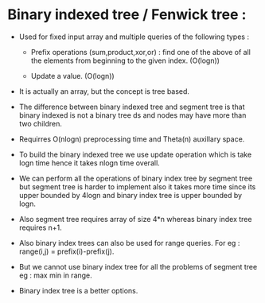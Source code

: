 # Binary indexed tree / Fenwick tree :

* Used for fixed input array and multiple queries of the following types : 
    * Prefix operations (sum,product,xor,or) : find one of the above of all the elements from beginning to the given index. (O(logn))

    * Update a value. (O(logn))

* It is actually an array, but the concept is tree based.

* The difference between binary indexed tree and segment tree is that binary indexed is not a binary tree ds and nodes may have more than two children.

* Requirres O(nlogn) preprocessing time and Theta(n) auxillary space.

* To build the binary indexed tree we use update operation which is take logn time hence it takes nlogn time overall.

* We can perform all the operations of binary index tree by segment tree but segment tree is harder to implement also it takes more time since its upper bounded by 4logn and binary index tree is upper bounded by logn.

* Also segment tree requires array of size 4*n whereas binary index tree requires n+1.

* Also binary index trees can also be used for range queries. For eg : range(i,j) = prefix(i)-prefix(j).

* But we cannot use binary index tree for all the problems of segment tree eg : max min in range.

* Binary index tree is a better options.
